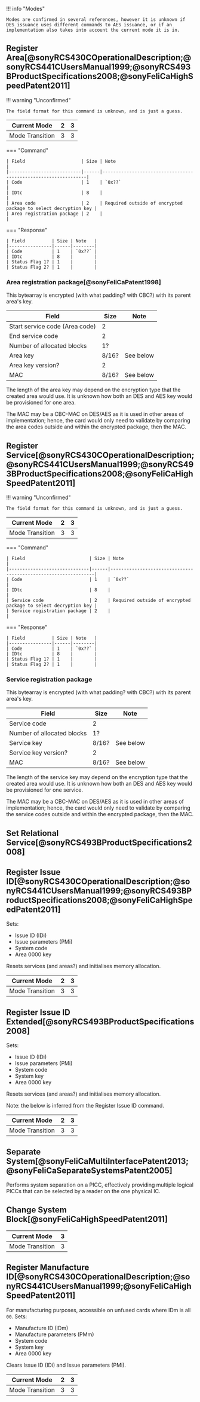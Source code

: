 !!! info "Modes"

	Modes are confirmed in several references, however it is unknown if DES issuance uses different commands to AES issuance, or if an implementation also takes into account the current mode it is in.

## Register Area[@sonyRCS430COperationalDescription;@sonyRCS441CUsersManual1999;@sonyRCS493BProductSpecifications2008;@sonyFeliCaHighSpeedPatent2011]


!!! warning "Unconfirmed"

	The field format for this command is unknown, and is just a guess.

| Current Mode    | 2 | 3 |
|-----------------|---|---|
| Mode Transition | 3 | 3 |

=== "Command"

	| Field                     | Size | Note                                                           |
	|---------------------------|------|----------------------------------------------------------------|
	| Code                      | 1    | `0x??`                                                         |
	| IDtc                      | 8    |                                                                |
	| Area code                 | 2    | Required outside of encrypted package to select decryption key |
	| Area registration package | 2    |                                                                |

=== "Response"

	| Field          | Size | Note   |
	|----------------|------|--------|
	| Code           | 1    | `0x??` |
	| IDtc           | 8    |        |
	| Status Flag 1? | 1    |        |
	| Status Flag 2? | 1    |        |

### Area registration package[@sonyFeliCaPatent1998]

This bytearray is encrypted (with what padding? with CBC?) with its parent area's key.

| Field                          | Size  | Note      |
|--------------------------------|-------|-----------|
| Start service code (Area code) | 2     |           |
| End service code               | 2     |           |
| Number of allocated blocks     | 1?    |           |
| Area key                       | 8/16? | See below |
| Area key version?              | 2     |           |
| MAC                            | 8/16? | See below |

The length of the area key may depend on the encryption type that the created area would use. It is unknown how both an DES and AES key would be provisioned for one area.

The MAC may be a CBC-MAC on DES/AES as it is used in other areas of implementation; hence, the card would only need to validate by comparing the area codes outside and within the encrypted package, then the MAC. 

## Register Service[@sonyRCS430COperationalDescription;@sonyRCS441CUsersManual1999;@sonyRCS493BProductSpecifications2008;@sonyFeliCaHighSpeedPatent2011]

!!! warning "Unconfirmed"

	The field format for this command is unknown, and is just a guess.

| Current Mode    | 2 | 3 |
|-----------------|---|---|
| Mode Transition | 3 | 3 |

=== "Command"

	| Field                        | Size | Note                                                           |
	|------------------------------|------|----------------------------------------------------------------|
	| Code                         | 1    | `0x??`                                                         |
	| IDtc                         | 8    |                                                                |
	| Service code                 | 2    | Required outside of encrypted package to select decryption key |
	| Service registration package | 2    |                                                                |

=== "Response"

	| Field          | Size | Note   |
	|----------------|------|--------|
	| Code           | 1    | `0x??` |
	| IDtc           | 8    |        |
	| Status Flag 1? | 1    |        |
	| Status Flag 2? | 1    |        |

### Service registration package

This bytearray is encrypted (with what padding? with CBC?) with its parent area's key.

| Field                      | Size  | Note      |
|----------------------------|-------|-----------|
| Service code               | 2     |           |
| Number of allocated blocks | 1?    |           |
| Service key                | 8/16? | See below |
| Service key version?       | 2     |           |
| MAC                        | 8/16? | See below |

The length of the service key may depend on the encryption type that the created area would use. It is unknown how both an DES and AES key would be provisioned for one service.

The MAC may be a CBC-MAC on DES/AES as it is used in other areas of implementation; hence, the card would only need to validate by comparing the service codes outside and within the encrypted package, then the MAC. 

## Set Relational Service[@sonyRCS493BProductSpecifications2008]

## Register Issue ID[@sonyRCS430COperationalDescription;@sonyRCS441CUsersManual1999;@sonyRCS493BProductSpecifications2008;@sonyFeliCaHighSpeedPatent2011]

Sets:

* Issue ID (IDi)
* Issue parameters (PMi)
* System code
* Area 0000 key

Resets services (and areas?) and initialises memory allocation.

| Current Mode    | 2 | 3 |
|-----------------|---|---|
| Mode Transition | 3 | 3 |

## Register Issue ID Extended[@sonyRCS493BProductSpecifications2008]

Sets:

* Issue ID (IDi)
* Issue parameters (PMi)
* System code
* System key
* Area 0000 key

Resets services (and areas?) and initialises memory allocation.

Note: the below is inferred from the Register Issue ID command.

| Current Mode    | 2 | 3 |
|-----------------|---|---|
| Mode Transition | 3 | 3 |

## Separate System[@sonyFeliCaMultiInterfacePatent2013;@sonyFeliCaSeparateSystemsPatent2005]

Performs system separation on a PICC, effectively providing multiple logical PICCs that can be selected by a reader on the one physical IC.

## Change System Block[@sonyFeliCaHighSpeedPatent2011]

| Current Mode    | 3 |
|-----------------|---|
| Mode Transition | 3 |

## Register Manufacture ID[@sonyRCS430COperationalDescription;@sonyRCS441CUsersManual1999;@sonyFeliCaHighSpeedPatent2011]

For manufacturing purposes, accessible on unfused cards where IDm is all `00`. Sets:

* Manufacture ID (IDm)
* Manufacture parameters (PMm)
* System code
* System key
* Area 0000 key

Clears Issue ID (IDi) and Issue parameters (PMi).

| Current Mode    | 2 | 3 |
|-----------------|---|---|
| Mode Transition | 3 | 3 |
